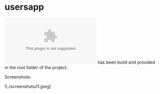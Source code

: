 # usersapp

![Apk](app-arm64-v8a-release.apk) has been build and provided in the root folder of the project.

Screenshots:

![./screenshots/l1.jpeg]
